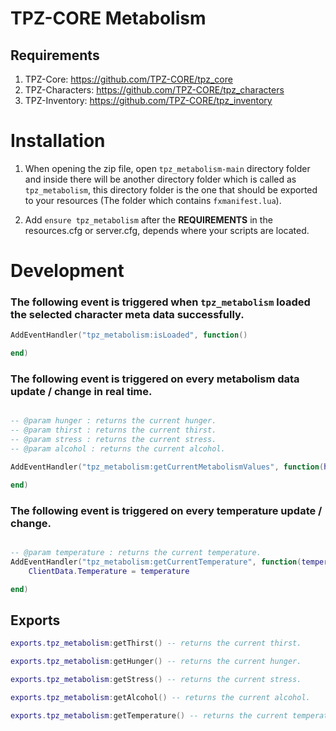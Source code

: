 # TPZ-CORE Metabolism

## Requirements

1. TPZ-Core: https://github.com/TPZ-CORE/tpz_core
2. TPZ-Characters: https://github.com/TPZ-CORE/tpz_characters
3. TPZ-Inventory: https://github.com/TPZ-CORE/tpz_inventory

# Installation

1. When opening the zip file, open `tpz_metabolism-main` directory folder and inside there will be another directory folder which is called as `tpz_metabolism`, this directory folder is the one that should be exported to your resources (The folder which contains `fxmanifest.lua`).

2. Add `ensure tpz_metabolism` after the **REQUIREMENTS** in the resources.cfg or server.cfg, depends where your scripts are located.

# Development

### The following event is triggered when `tpz_metabolism` loaded the selected character meta data successfully.

```lua
AddEventHandler("tpz_metabolism:isLoaded", function()

end)
```

### The following event is triggered on every metabolism data update / change in real time.

```lua

-- @param hunger : returns the current hunger.
-- @param thirst : returns the current thirst.
-- @param stress : returns the current stress.
-- @param alcohol : returns the current alcohol.

AddEventHandler("tpz_metabolism:getCurrentMetabolismValues", function(hunger, thirst, stress, alcohol)

end)
```

### The following event is triggered on every temperature update / change.

```lua

-- @param temperature : returns the current temperature.
AddEventHandler("tpz_metabolism:getCurrentTemperature", function(temperature)
	ClientData.Temperature = temperature

end)
```

## Exports

```lua 
exports.tpz_metabolism:getThirst() -- returns the current thirst. 
```

```lua
exports.tpz_metabolism:getHunger() -- returns the current hunger. 
```

```lua 
exports.tpz_metabolism:getStress() -- returns the current stress. 
```

```lua
exports.tpz_metabolism:getAlcohol() -- returns the current alcohol. 
```

```lua
exports.tpz_metabolism:getTemperature() -- returns the current temperature.
```
